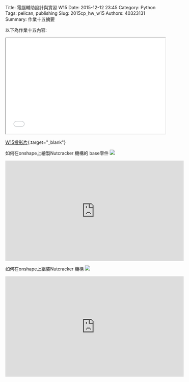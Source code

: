 Title: 電腦輔助設計與實習  W15
Date: 2015-12-12 23:45
Category: Python
Tags: pelican, publishing
Slug: 2015cp_hw_w15
Authors: 40323131
Summary: 作業十五摘要

以下為作業十五內容:

<iframe src="40323131_cp_w15.html" width="500" height="300"></iframe>

[W15投影片](40323131_cp_w15.html){:target="_blank"}

如何在onshape上繪製Nutcracker 機構的 base零件
<img src="https://copy.com/xyZ1CzoQ7DIU01FU">
<iframe width="560" height="315" src="https://www.youtube.com/embed/P9qJBka633M" frameborder="0" allowfullscreen></iframe>

如何在onshape上組裝Nutcracker 機構
<img src="https://copy.com/OaG0cfYIWFaoIDUg">
<iframe width="560" height="315" src="https://www.youtube.com/embed/6jHmbzQWLu8" frameborder="0" allowfullscreen></iframe>

